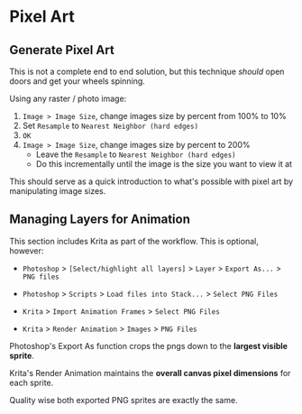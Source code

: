 # Pixel Art

## Generate Pixel Art

This is not a complete end to end solution, but this technique *should* open doors and get your wheels spinning.

Using any raster / photo image:

1. `Image > Image Size`, change images size by percent from 100% to 10%
2. Set `Resample` to `Nearest Neighbor (hard edges)`
3. `OK`
4. `Image > Image Size`, change images size by percent to 200%
	* Leave the `Resample` to `Nearest Neighbor (hard edges)`
	* Do this incrementally until the image is the size you want to view it at

This should serve as a quick introduction to what's possible with pixel art by manipulating image sizes.

## Managing Layers for Animation

This section includes Krita as part of the workflow. This is optional, however:

- `Photoshop` > `[Select/highlight all layers]` > `Layer` > `Export As...` > `PNG files`
- `Photoshop` > `Scripts` > `Load files into Stack...` > `Select PNG Files`

- `Krita` > `Import Animation Frames` > `Select PNG Files`
- `Krita` > `Render Animation` > `Images` > `PNG Files`

Photoshop's Export As function crops the pngs down to the **largest visible sprite**.

Krita's Render Animation maintains the **overall canvas pixel dimensions** for each sprite.

Quality wise both exported PNG sprites are exactly the same.
